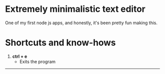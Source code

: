 
# Extremely minimalistic text editor

One of my first node js apps, and honestly, it's been pretty fun making this.

# Shortcuts and know-hows

1. **ctrl + e**
    * Exits the program

---